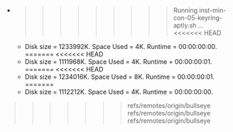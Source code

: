 * >>>>>>>>> Running inst-min-con-05-keyring-aptly.sh ...
<<<<<<< HEAD
  * Disk size = 1233992K. Space Used = 4K. Runtime = 00:00:00:00.
=======
<<<<<<< HEAD
  * Disk size = 1111968K. Space Used = 4K. Runtime = 00:00:00:01.
=======
<<<<<<< HEAD
  * Disk size = 1234016K. Space Used = 8K. Runtime = 00:00:00:01.
=======
  * Disk size = 1112212K. Space Used = 4K. Runtime = 00:00:00:00.
>>>>>>> refs/remotes/origin/bullseye
>>>>>>> refs/remotes/origin/bullseye
>>>>>>> refs/remotes/origin/bullseye
